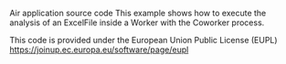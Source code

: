 Air application source code
This example shows how to execute the analysis of an ExcelFile inside a Worker with the Coworker process.


This code is provided under the European Union Public License (EUPL)
https://joinup.ec.europa.eu/software/page/eupl
